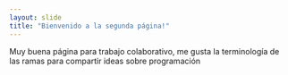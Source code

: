 ```yaml
---
layout: slide
title: "Bienvenido a la segunda página!"
---
```

Muy buena página para trabajo colaborativo, me gusta la terminología de las ramas para compartir ideas sobre programación 

